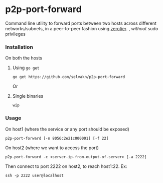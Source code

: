 # p2p-port-forward

Command line utility to forward ports between two hosts across different networks/subnets, in a peer-to-peer fashion using [zerotier](zerotier.com).
, _without_ sudo privileges

### Installation

On both the hosts

1) Using `go get`

    `go get https://github.com/selvakn/p2p-port-forward`

    Or
    
2) Single binaries
        
    `wip`


### Usage

On host1 (where the service or any port should be exposed)

`p2p-port-forward [-n 8056c2e21c000001] [-f 22]`
 
On host2 (where we want to access the port)

`p2p-port-forward -c <server-ip-from-output-of-server> [-a 2222]`


Then connect to port 2222 on host2, to reach host1:22. Ex:
 
 `ssh -p 2222 user@localhost`
 